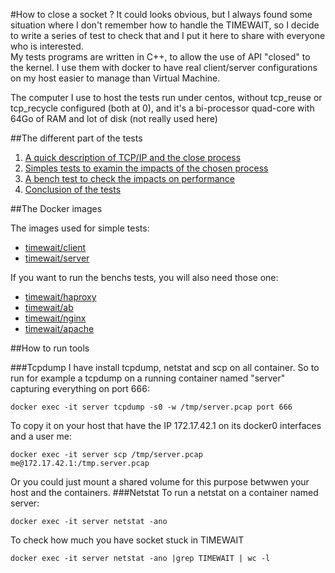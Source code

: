 #How to close a socket ?
It could looks obvious, but I always found some situation where I don't remember how to handle the TIMEWAIT, so I decide to write a series of test to check that and I put it here to share with everyone who is interested.  
My tests programs are written in C++, to allow the use of API "closed" to the kernel. I use them with docker to have real client/server configurations on my host easier to manage than Virtual Machine.  

The computer I use to host the tests run under centos, without tcp\_reuse or tcp\_recycle configured (both at 0), and it's a bi-processor quad-core with 64Go of RAM and lot of disk (not really used here)

##The different part of the tests

1. [A quick description of TCP/IP and the close process](docs/tcpip.md)
2. [Simples tests to examin the impacts of the chosen process](scenarii/simple_tests.md)
3. [A bench test to check the impacts on performance](scenarii/bench_tests.md)
4. [Conclusion of the tests](docs/conclusions.md)

##The Docker images

The images used for simple tests:

-	[timewait/client](docs/client.md)
-	[timewait/server](docs/server.md)

If you want to run the benchs tests, you will also need those one:

-	[timewait/haproxy](docs/haproxy.md)
-	[timewait/ab](docs/ab.md)
-	[timewait/nginx](docs/nginx.md)
-	[timewait/apache](docs/apache.md)


##How to run tools


###Tcpdump
I have install tcpdump, netstat and scp on all container. So to run for example a tcpdump on a running container named "server" capturing everything on port 666:

```
docker exec -it server tcpdump -s0 -w /tmp/server.pcap port 666
```

To copy it on your host that have the IP 172.17.42.1 on its docker0 interfaces  and a user me:  

```
docker exec -it server scp /tmp/server.pcap me@172.17.42.1:/tmp.server.pcap
```

Or you could just mount a shared volume for this purpose betwwen your host and the containers.
###Netstat 
To run a netstat on a container named server:  

```
docker exec -it server netstat -ano
```

To check how much you have socket stuck in TIMEWAIT

```
docker exec -it server netstat -ano |grep TIMEWAIT | wc -l
```

